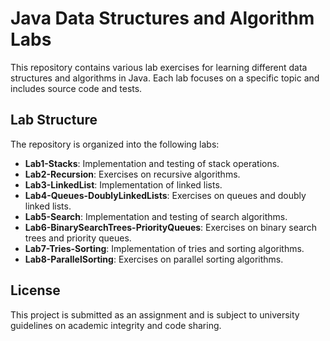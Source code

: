 # Java Data Structures and Algorithm Labs

This repository contains various lab exercises for learning different data structures and algorithms in Java. Each lab focuses on a specific topic and includes source code and tests.

## Lab Structure

The repository is organized into the following labs:

- **Lab1-Stacks**: Implementation and testing of stack operations.
- **Lab2-Recursion**: Exercises on recursive algorithms.
- **Lab3-LinkedList**: Implementation of linked lists.
- **Lab4-Queues-DoublyLinkedLists**: Exercises on queues and doubly linked lists.
- **Lab5-Search**: Implementation and testing of search algorithms.
- **Lab6-BinarySearchTrees-PriorityQueues**: Exercises on binary search trees and priority queues.
- **Lab7-Tries-Sorting**: Implementation of tries and sorting algorithms.
- **Lab8-ParallelSorting**: Exercises on parallel sorting algorithms.

## License
This project is submitted as an assignment and is subject to university guidelines on academic integrity and code sharing.